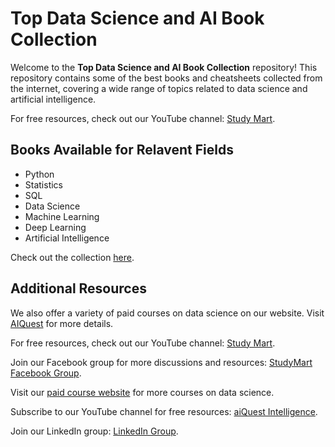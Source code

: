 <!DOCTYPE html>
<html>
<head>
</head>
<body>
  <h1>Top Data Science and AI Book Collection</h1>
  <p>Welcome to the <strong>Top Data Science and AI Book Collection</strong> repository! This repository contains some of the best books and cheatsheets collected from the internet, covering a wide range of topics related to data science and artificial intelligence.</p> <p>For free resources, check out our YouTube channel: <a href="https://www.youtube.com/StudyMart" target="_blank">Study Mart</a>.</p>

  <h2>Books Available for Relavent Fields</h2>
  <ul>
    <li>Python</li>
    <li>Statistics</li>
    <li>SQL</li>
    <li>Data Science</li>
    <li>Machine Learning</li>
    <li>Deep Learning</li>
    <li>Artificial Intelligence</li>
  </ul>

  <p>Check out the collection <a href="https://github.com/rashakil-ds/Top-Data-Science-AI-Book-Collection" target="_blank">here</a>.</p>

  <h2>Additional Resources</h2>
  <p>We also offer a variety of paid courses on data science on our website. Visit <a href="https://aiquest.org/" target="_blank">AIQuest</a> for more details.</p>
  <p>For free resources, check out our YouTube channel: <a href="https://www.youtube.com/StudyMart" target="_blank">Study Mart</a>.</p>
  <p>Join our Facebook group for more discussions and resources: <a href="https://www.facebook.com/groups/StudyMart" target="_blank">StudyMart Facebook Group</a>.</p>

  <footer>
    <p>Visit our <a href="https://aiquest.org/courses" target="_blank">paid course website</a> for more courses on data science.</p>
    <p>Subscribe to our YouTube channel for free resources: <a href="https://www.youtube.com/aiquest" target="_blank">aiQuest Intelligence</a>.</p>
    <p>Join our LinkedIn group: <a href="https://www.linkedin.com/groups/12833804/" target="_blank">LinkedIn Group</a>.</p>
  </footer>
</body>
</html>

